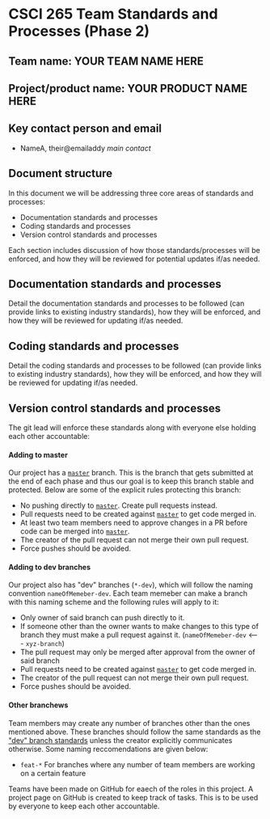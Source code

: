 
# CSCI 265 Team Standards and Processes (Phase 2)

## Team name: YOUR TEAM NAME HERE

## Project/product name: YOUR PRODUCT NAME HERE

## Key contact person and email

 - NameA, their@emailaddy *main contact*

## Document structure

In this document we will be addressing three core areas of standards and processes:
 - Documentation standards and processes
 - Coding standards and processes
 - Version control standards and processes

Each section includes discussion of how those standards/processes will be enforced, and how they will be reviewed for potential updates if/as needed.

## Documentation standards and processes

Detail the documentation standards and processes to be followed (can provide links to existing industry standards), how they will be enforced, and how they will be reviewed for updating if/as needed.

## Coding standards and processes

Detail the coding standards and processes to be followed (can provide links to existing industry standards), how they will be enforced, and how they will be reviewed for updating if/as needed.

## Version control standards and processes

The git lead will enforce these standards along with everyone else holding each other accountable:

#### Adding to master

Our project has a [`master`](https://github.com/csci265-team/project/tree/master) branch. 
This is the branch that gets submitted at the end of each phase and thus our goal is to keep this branch stable and protected.
Below are some of the explicit rules protecting this branch:

- No pushing directly to [`master`](https://github.com/csci265-team/project/tree/master). Create pull requests instead.
- Pull requests need to be created against [`master`](https://github.com/csci265-team/project/tree/master) to get code merged in.
- At least two team members need to approve changes in a PR before code can be merged into [`master`](https://github.com/csci265-team/project/tree/master).
- The creator of the pull request can not merge their own pull request.
- Force pushes should be avoided.

#### Adding to dev branches

Our project also has "dev" branches (`*-dev`), which will follow the naming convention `nameOfMemeber-dev`.
Each team memeber can make a branch with this naming scheme and the following rules will apply to it:

- Only owner of said branch can push directly to it.
- If someone other than the owner wants to make changes to this type of branch they must make a pull request against it. (`nameOfMemeber-dev` <--- `xyz-branch`)
- The pull request may only be merged after approval from the owner of said branch
- Pull requests need to be created against [`master`](https://github.com/csci265-team/project/tree/master) to get code merged in.
- The creator of the pull request can not merge their own pull request.
- Force pushes should be avoided.

#### Other branchews

Team members may create any number of branches other than the ones mentioned above.
These branches should follow the same standards as the ["dev" branch standards](#adding-to-dev-branches) unless the creator explicitly communicates otherwise.
Some naming reccomendations are given below:
- `feat-*` For branches where any number of team members are working on a certain feature


Teams have been made on GitHub for eaech of the roles in this project.
A project page on GitHub is created to keep track of tasks. This is to be used by everyone to keep each other accountable.
